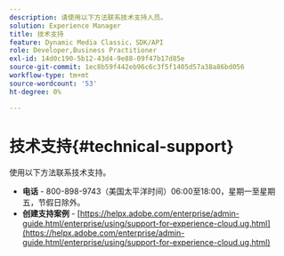 ```yaml
---
description: 请使用以下方法联系技术支持人员。
solution: Experience Manager
title: 技术支持
feature: Dynamic Media Classic，SDK/API
role: Developer,Business Practitioner
exl-id: 14d0c190-5b12-43d4-9e88-09f47b17d85e
source-git-commit: 1ec8b59f442eb96c6c3f5f1405d57a38a86bd056
workflow-type: tm+mt
source-wordcount: '53'
ht-degree: 0%

---
```


# 技术支持{#technical-support}

使用以下方法联系技术支持。

* **电话** - 800-898-9743（美国太平洋时间）06:00至18:00，星期一至星期五，节假日除外。
* **创建支持案例**  -  [https://helpx.adobe.com/enterprise/admin-guide.html/enterprise/using/support-for-experience-cloud.ug.html](https://helpx.adobe.com/enterprise/admin-guide.html/enterprise/using/support-for-experience-cloud.ug.html)
